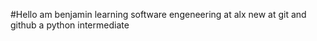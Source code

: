 #Hello am benjamin 
    learning software engeneering  at alx
new at git and github
a python intermediate

